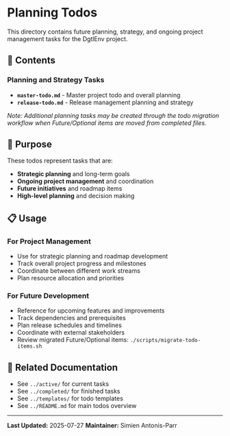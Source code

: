 # Planning Todos

This directory contains future planning, strategy, and ongoing project management tasks for the DgtlEnv project.

## 📁 Contents

### Planning and Strategy Tasks
- **`master-todo.md`** - Master project todo and overall planning
- **`release-todo.md`** - Release management planning and strategy

*Note: Additional planning tasks may be created through the todo migration workflow when Future/Optional items are moved from completed files.*

## 🎯 Purpose

These todos represent tasks that are:
- **Strategic planning** and long-term goals
- **Ongoing project management** and coordination
- **Future initiatives** and roadmap items
- **High-level planning** and decision making

## 📋 Usage

### For Project Management
- Use for strategic planning and roadmap development
- Track overall project progress and milestones
- Coordinate between different work streams
- Plan resource allocation and priorities

### For Future Development
- Reference for upcoming features and improvements
- Track dependencies and prerequisites
- Plan release schedules and timelines
- Coordinate with external stakeholders
- Review migrated Future/Optional items: `./scripts/migrate-todo-items.sh`

## 🔗 Related Documentation

- See `../active/` for current tasks
- See `../completed/` for finished tasks
- See `../templates/` for todo templates
- See `../README.md` for main todos overview

---

**Last Updated:** 2025-07-27
**Maintainer:** Simien Antonis-Parr
